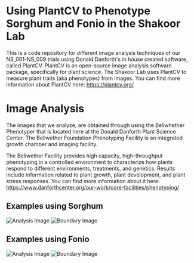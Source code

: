 # Using PlantCV to Phenotype Sorghum and Fonio in the Shakoor Lab

This is a code repository for different image analysis techniques of our NS_001-NS_009 trials using Donald Danforth's in house created software, called PlantCV. PlantCV is an open-source image analysis software package, specifically for plant science. The Shakoor Lab uses PlantCV to measure plant traits (aka phenotypes) from images. You can find more information about PlantCV here: https://plantcv.org/

# Image Analysis

The images that we analyze, are obtained through using the Bellwhether Phenotyper that is located here at the Donald Danforth Plant Science Center. The Bellwether Foundation Phenotyping Facility is an integrated growth chamber and imaging facility.

The Bellwether Facility provides high capacity, high-throughput phenotyping in a controlled environment to characterize how plants respond to different environments, treatments, and genetics. Results include information related to plant growth, plant development, and plant stress responses. You can find more information about it here: https://www.danforthcenter.org/our-work/core-facilities/phenotyping/

## Examples using Sorghum

![Analysis Image](https://github.com/shakoorlab/PlantCV_Workflows/blob/main/NS_009/analysis_image.png)
![Boundary Image](https://github.com/shakoorlab/PlantCV_Workflows/blob/main/NS_009/boundary_image.png)

## Examples using Fonio

![Analysis Image](https://github.com/shakoorlab/PlantCV_Workflows/blob/main/NS_004/fonio_analysis.png)
![Boundary Image](https://github.com/shakoorlab/PlantCV_Workflows/blob/main/NS_004/fonio_boundary.png)
